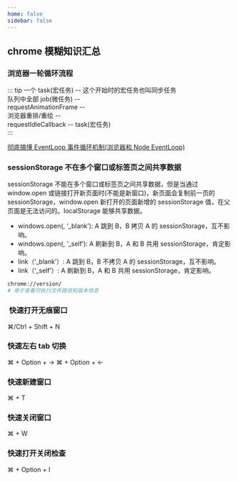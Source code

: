```yaml
---
home: false
sidebar: false
---
```


## chrome 模糊知识汇总

### 浏览器一轮循环流程

::: tip
一个 task(宏任务) -- 这个开始时的宏任务也叫同步任务  
队列中全部 job(微任务) --  
requestAnimationFrame --  
浏览器重排/重绘 --  
requestIdleCallback --
task(宏任务)  
:::

[彻底搞懂 EventLoop 事件循环机制(浏览器和 Node EventLoop)](https://www.zhihu.com/tardis/bd/art/582586289)

### sessionStorage 不在多个窗口或标签页之间共享数据

sessionStorage 不能在多个窗口或标签页之间共享数据，但是当通过 window.open 或链接打开新页面时(不能是新窗口)，新页面会复制前一页的 sessionStorage，window.open 新打开的页面新增的 sessionStorage 值，在父页面是无法访问的。localStorage 能够共享数据。

- windows.open(, ‘\_blank’): A 跳到 B，B 拷贝 A 的 sessionStorage，互不影响。
- windows.open(, ‘\_self’): A 刷新到 B，A 和 B 共用 sessionStorage，肯定影响。
- link（‘\_blank’）: A 跳到 B，B 不拷贝 A 的 sessionStorage，互不影响。
- link（‘\_self’）: A 刷新到 B，A 和 B 共用 sessionStorage，肯定影响。

```sh
chrome://version/
# 用于查看可执行文件路径和版本信息
```

### ‌ 快速打开无痕窗口

⌘/Ctrl + Shift + N

### 快速左右 tab 切换

⌘ + Option + →
⌘ + Option + ←

### 快速新建窗口

⌘ + T

### 快速关闭窗口

⌘ + W

### 快速打开关闭检查

⌘ + Option + I
